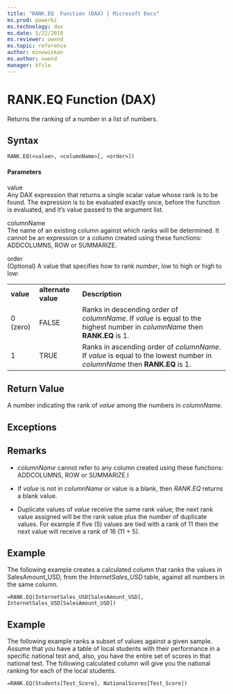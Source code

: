 ```yaml
---
title: "RANK.EQ  Function (DAX) | Microsoft Docs"
ms.prod: powerbi 
ms.technology: dax
ms.date: 5/22/2018
ms.reviewer: owend
ms.topic: reference
author: minewiskan
ms.author: owend
manager: kfile
---
```

# RANK.EQ  Function (DAX)
Returns the ranking of a number in a list of numbers.  
  
## Syntax  
  
```dax
RANK.EQ(<value>, <columnName>[, <order>])  
```
  
#### Parameters  
value  
Any DAX expression that returns a single scalar value whose rank is to be found. The expression is to be evaluated exactly once, before the function is evaluated, and it’s value passed to the argument list.  
  
columnName  
The name of an existing column against which ranks will be determined. It cannot be an expression or a column created using these functions: ADDCOLUMNS, ROW or SUMMARIZE.  
  
order  
(Optional) A value that specifies how to rank *number*, low to high or high to low:  
  
||||  
|-|-|-|  
|**value**|**alternate value**|**Description**|  
|0 (zero)|FALSE|Ranks in descending order of *columnName*. If *value* is equal to the highest number in *columnName* then **RANK.EQ** is 1.|  
|1|TRUE|Ranks in ascending order of *columnName*. If *value* is equal to the lowest number in *columnName* then **RANK.EQ** is 1.|  
  
## Return Value  
A number indicating the rank of *value* among the numbers in *columnName*.  
  
## Exceptions  
  
## Remarks  
  
-   *columnName* cannot refer to any column created using these functions: ADDCOLUMNS, ROW or SUMMARIZE.I  
  
-   If *value* is not in *columnName* or value is a blank, then *RANK.EQ* returns a blank value.  
  
-   Duplicate values of *value* receive the same rank value; the next rank value assigned will be the rank value plus the number of duplicate values. For example if five (5) values are tied with a rank of 11 then the next value will receive a rank of 16 (11 + 5).  
  
## Example  
The following example creates a calculated column that ranks the values in SalesAmount_USD, from the *InternetSales_USD* table, against all numbers in the same column.  
  
```dax
=RANK.EQ(InternetSales_USD[SalesAmount_USD], InternetSales_USD[SalesAmount_USD])  
```
  
## Example  
The following example ranks a subset of values against a given sample. Assume that you have a table of local students with their performance in a specific national test and, also, you have the entire set of scores in that national test. The following calculated column will give you the national ranking for each of the local students.  
  
```dax
=RANK.EQ(Students[Test_Score], NationalScores[Test_Score])  
```
